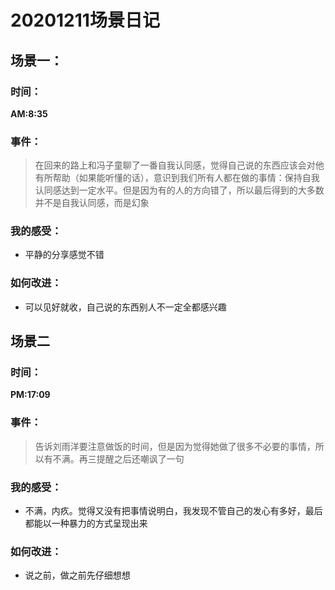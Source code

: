 # 20201211场景日记

## 场景一：

### 时间：

**AM:8:35**

### 事件：

> 在回来的路上和冯子童聊了一番自我认同感，觉得自己说的东西应该会对他有所帮助（如果能听懂的话），意识到我们所有人都在做的事情：保持自我认同感达到一定水平。但是因为有的人的方向错了，所以最后得到的大多数并不是自我认同感，而是幻象

### 我的感受：

* 平静的分享感觉不错

### 如何改进：

* 可以见好就收，自己说的东西别人不一定全都感兴趣

## 场景二

### 时间：

**PM:17:09**

### 事件：

> 告诉刘雨洋要注意做饭的时间，但是因为觉得她做了很多不必要的事情，所以有不满。再三提醒之后还嘲讽了一句

### 我的感受：

* 不满，内疚。觉得又没有把事情说明白，我发现不管自己的发心有多好，最后都能以一种暴力的方式呈现出来

### 如何改进：

* 说之前，做之前先仔细想想